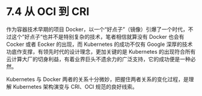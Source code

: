 # 7.4 从 OCI 到 CRI

作为容器技术早期的项目 Docker，以一个“好点子”（镜像）引爆了一个时代，不过这个”好点子“也并不是特别复杂的技术，笔者相信就算没有 Docker 也会有 Cocker 或者 Eocker 的出现，而 Kubernetes 的成功不仅有 Google 深厚的技术功底作支撑，有领先时代的设计理念，更加关键的是 Kubernetes 的出现符合所有云计算大厂的切身利益，有着业界巨头不遗余力的广泛支持，它的成功便是一种必然。

Kubernetes 与 Docker 两者的关系十分微妙，把握住两者关系的变化过程，是理解 Kubernetes 架构演变与 CRI、OCI 规范的良好线索。